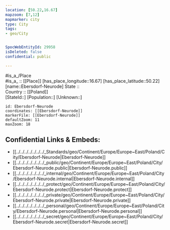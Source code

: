 ```yaml
---
location: [50.22,16.67] 
mapzoom: [7,12] 
mapmarker: city 
type: City
tags:
- geo/City


SpocWebEntityId: 29958
isDeleted: false
confidential: public

---
```

#is_a_/Place  
#is_a_ :: [[Place]] 
[has_place_longitude::16.67] 
[has_place_latitude::50.22] 
[name::Ebersdorf-Neurode] 
State ::  
Country :: [[Poland]]  
[StateId::] 
[Population::] 
[Unknown::] 


```leaflet
id: Ebersdorf-Neurode
coordinates: [[Ebersdorf-Neurode]] 
markerFile: [[Ebersdorf-Neurode]] 
defaultZoom: 11 
maxZoom: 18
```


## Confidential Links & Embeds: 
- [[../../../../../../../_Standards/geo/Continent/Europe/Europe~East/Poland/City/Ebersdorf-Neurode|Ebersdorf-Neurode]] 
- [[../../../../../../../_public/geo/Continent/Europe/Europe~East/Poland/City/Ebersdorf-Neurode.public|Ebersdorf-Neurode.public]] 
- [[../../../../../../../_internal/geo/Continent/Europe/Europe~East/Poland/City/Ebersdorf-Neurode.internal|Ebersdorf-Neurode.internal]] 
- [[../../../../../../../_protect/geo/Continent/Europe/Europe~East/Poland/City/Ebersdorf-Neurode.protect|Ebersdorf-Neurode.protect]] 
- [[../../../../../../../_private/geo/Continent/Europe/Europe~East/Poland/City/Ebersdorf-Neurode.private|Ebersdorf-Neurode.private]] 
- [[../../../../../../../_personal/geo/Continent/Europe/Europe~East/Poland/City/Ebersdorf-Neurode.personal|Ebersdorf-Neurode.personal]] 
- [[../../../../../../../_secret/geo/Continent/Europe/Europe~East/Poland/City/Ebersdorf-Neurode.secret|Ebersdorf-Neurode.secret]] 
